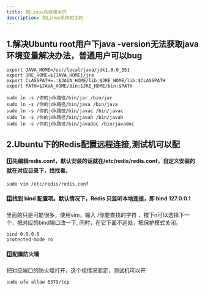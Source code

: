 ```yaml
---
title: 和Linux系统相关的
description: 和Linux系统相关的
---
```


## 1.解决Ubuntu root用户下java -version无法获取java环境变量解决办法，普通用户可以bug

```properties title="Java环境变量配置"
export JAVA_HOME=/usr/local/java/jdk1.8.0_351
export JRE_HOME=${JAVA_HOME}/jre
export CLASSPATH=.:$JAVA_HOME/lib:$JRE_HOME/lib:$CLASSPATH
export PATH=$JAVA_HOME/bin:$JRE_HOME/bin:$PATH
```

```properties title="解决方式"
sudo ln -s /你的jdk路径/bin/jar /bin/jar 
sudo ln -s /你的jdk路径/bin/java /bin/java 
sudo ln -s /你的jdk路径/bin/javac /bin/javac 
sudo ln -s /你的jdk路径/bin/javah /bin/javah 
sudo ln -s /你的jdk路径/bin/javadoc /bin/javadoc
```

## 2.Ubuntu下的Redis配置远程连接,测试机可以配

#### 1️⃣先编辑redis.conf，默认安装的话就在/etc/redis/redis.conf，自定义安装的就在对应目录下，找找看。
```shell
sudo vim /etc/redis/redis.conf
```

#### 2️⃣找到 bind 配置项。默认情况下，Redis 只监听本地连接，即 bind 127.0.0.1

里面的只是可能很多，使用vim，输入 /你要查找的字符 ，按下n可以选择下一个，把对应的bind端口改一下,
同时，在它下面不远处，把保护模式关闭。

```shell
bind 0.0.0.0
protected-mode no
```

#### 3️⃣配置防火墙

把对应端口的防火墙打开，这个视情况而定，测试机可以开

```shell
sudo ufw allow 6379/tcp
```


